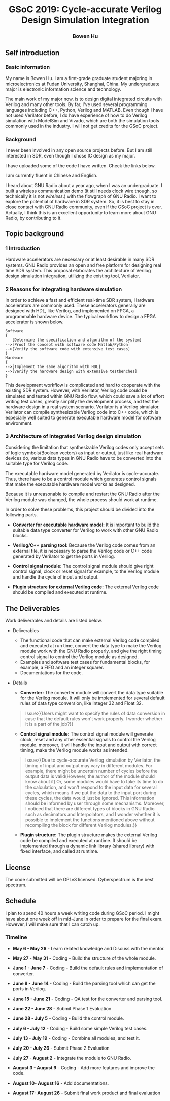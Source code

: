 # <center>GSoC 2019: Cycle-accurate Verilog Design Simulation Integration</center>
### <center>Bowen Hu</center>

## Self introduction

### Basic information
My name is Bowen Hu. I am a first-grade graduate student majoring in microelectronics at Fudan University, Shanghai, China. My undergraduate major is electronic information science and technology.

The main work of my major now, is to design digital integrated circuits with Verilog and many other tools. By far, I've used several programming languages including C++, Python, Verilog and MATLAB. Even though I have not used Verilator before, I do have experience of how to do Verilog simulation with ModelSim and Vivado, which are both the simulation tools commonly used in the industry. I will not get credits for the GSoC project.

### Background
I never been involved in any open source projects before. But I am still interested in SDR, even though I chose IC design as my major.

I have uploaded some of the code I have written. Check the links below.


I am currently fluent in Chinese and English.

I heard about GNU Radio about a year ago, when I was an undergraduate. I built a wireless communication demo (it still needs clock wire though, so technically it is not *wireless*.) with the flowgraph of GNU Radio. I want to explore the potential of hardware in SDR system. So, it is best to stay in close contact with GNU Radio community, even if the GSoC project is over. Actually, I think this is an excellent opportunity to learn more about GNU Radio, by contributing to it.

## Topic background
### 1 Introduction
Hardware accelerators are necessary or at least desirable in many SDR systems. GNU Radio provides an open and free platform for designing real time SDR system. This proposal elaborates the architecture of Verilog design simulation integration, utilizing the existing tool, Verilator. 

### 2 Reasons for integrating hardware simulation
In order to achieve a fast and efficient real-time SDR system, Hardware accelerators are commonly used. These accelerators generally are designed with HDL, like Verilog, and implemented on FPGA, a programmable hardware device. The typical workflow to design a FPGA accelerator is shown below.

```graphTB
Software
{
   [Determine the specification and algorithm of the system]
-->[Proof the concept with software code Matlab/Python]
-->[Verify the software code with extensive test cases]
}
Hardware
{
-->[Implement the same algorithm with HDL]
-->[Verify the hardware design with extensive testbenches]
}
```

This development workflow is complicated and hard to cooperate with the existing SDR system. However, with Verilator, Verilog code could be simulated and tested within GNU Radio flow, which could save a lot of effort writing test cases, greatly simplify the development process, and test the hardware design in a real system scenario. Verilator is a Verilog simulator. Verilator can compile synthesizable Verilog code into C++ code, which is especially well suited to generate executable hardware model for software environment.

### 3 Architecture of integrated Verilog design simulation
Considering the limitation that synthesizable Verilog codes only accept sets of logic symbols(Boolean vectors) as input or output, just like real hardware devices do, various data types in GNU Radio have to be converted into the suitable type for Verilog code.

The executable hardware model generated by Verilator is cycle-accurate. Thus, there have to be a control module which generates control signals that make the executable hardware model works as designed.

Because it is unreasonable to compile and restart the GNU Radio after the Verilog module was changed, the whole process should work at runtime.

In order to solve these problems, this project should be divided into the following parts.

* **Converter for executable hardware model:** It is important to build the suitable data type converter for Verilog to work with other GNU Radio blocks. 

* **Verilog/C++ parsing tool:** Because the Verilog code comes from an external file, it is necessary to parse the Verilog code or C++ code generated by Verilator to get the ports in Verilog.

* **Control signal module:** The control signal module should give right control signal, clock or reset signal for example, to the Verilog module and handle the cycle of input and output.

* **Plugin structure for external Verilog code:** The external Verilog code should be compiled and executed at runtime.

## The Deliverables
Work deliverables and details are listed below.

* Deliverables
    * The functional code that can make external Verilog code compiled and executed at run time, convert the data type to make the Verilog module work with the GNU Radio properly, and give the right timing control signal to control the Verilog module as designed.
    * Examples and software test cases for fundamental blocks, for example, a FIFO and an integer squarer.
    * Documentations for the code.
* Details
    * **Converter:** The converter module will convert the data type suitable for the Verilog module. It will only be implemented for several default rules of data type conversion, like Integer 32 and Float 32.

    >Issue:{{Users might want to specify the rules of data conversion in case that the default rules won't work properly. I wonder whether it is a part of the job?}}

   * **Control signal module:** The control signal module will generate clock, reset and any other essential signals to control the Verilog module. moreover, it will handle the input and output with correct timing, make the Verilog module works as intended.

   >Issue:{{Due to cycle-accurate Verilog simulation by Verilator, the timing of input and output may vary in different modules. For example, there might be uncertain number of cycles before the output data is valid(However, the author of the module should know about it).Or, some modules would have to take its time to do the calculation, and won't respond to the input data for several cycles, which means if we put the data to the input port during these cycles, the data would just be ignored. This information should be informed by user through some mechanisms. Moreover, I noticed that there are different types of blocks in GNU Radio such as decimators and Interpolators, and I wonder whether it is possible to implement the functions mentioned above without recompiling the block for different Verilog modules.}}

   * **Plugin structure:** The plugin structure makes the external Verilog code be compiled and executed at runtime. It should be implemented through a dynamic link library (shared library) with fixed interface, and called at runtime.

## License
The code submitted will be GPLv3 licensed. Cyberspectrum is the best spectrum.

## Schedule
I plan to spend 40 hours a week writing code during GSoC period. I might have about one week off in mid-June in order to prepare for the final exam. However, I will make sure that I can catch up.

### Timeline
* **May 6 - May 26** - Learn related knowledge and Discuss with the mentor.

* **May 27 - May 31** - Coding - Build the structure of the whole module.

* **June 1 - June 7** - Coding - Build the default rules and implementation of converter.

* **June 8 - June 14** - Coding - Build the parsing tool which can get the ports in Verilog.

* **June 15 - June 21** - Coding - QA test for the converter and parsing tool.

* **June 22 - June 28** - Submit Phase 1 Evaluation

* **June 28 - July 5** - Coding - Build the control module.

* **July 6 - July 12** - Coding - Build some simple Verilog test cases.

* **July 13 - July 19** - Coding - Combine all modules, and test it.

* **July 20 - July 26** - Submit Phase 2 Evaluation

* **July 27 - August 2** - Integrate the module to GNU Radio.

* **August 3 - August 9** - Coding - Add more features and improve the code.

* **August 10- August 16** - Add documentations.

* **August 17- August 26** - Submit final work product and final evaluation


